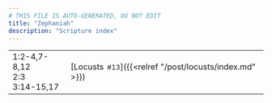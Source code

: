 ```yaml
---
# THIS FILE IS AUTO-GENERATED, DO NOT EDIT
title: "Zephaniah"
description: "Scripture index"
---
```


|  |  |
| --- | --- |
| 1:2-4,7-8,12 <br/> 2:3 <br/> 3:14-15,17 | [Locusts<span style="font-size:smaller; padding-left:0.5em;">#13</span>]({{<relref "/post/locusts/index.md" >}}) |
